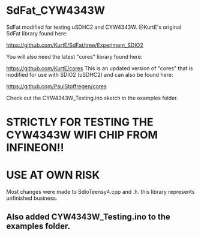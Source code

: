 # SdFat_CYW4343W
SdFat modified for testing uSDHC2 and CYW4343W. @KurtE's original SdFat library found here:

https://github.com/KurtE/SdFat/tree/Experiment_SDIO2

You will also need the latest "cores" library found here:

https://github.com/KurtE/cores This is an updated version of "cores" that is modified for use with SDIO2 (uSDHC2) and can also be found here:

https://github.com/PaulStoffregen/cores

Check out the CYW4343W_Testing.ino sketch in the examples folder.

# STRICTLY FOR TESTING THE CYW4343W WIFI CHIP FROM INFINEON!!
# USE AT OWN RISK
Most changes were made to SdioTeensy4.cpp and .h. this library represents unfinished business.

## Also added CYW4343W_Testing.ino to the examples folder.
